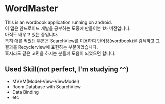 # WordMaster
  This is an wordbook application running on android.  
  이 앱은 안드로이드 개발을 공부하는 도중에 만들어본 1차 버전입니다.  
  아직도 배우고 있는 중입니다.  
  특히 애를 먹었던 부분은 SearchView를 이용하여 단어장(wordbook)을 검색하고
  그 결과를 Recyclerview에 표현하는 부분이었습니다.  
  혹시라도 같은 고민을 하시는 분들께 도움이 되었으면 합니다.

## Used Skill(not perfect, I'm studying ^^)
- MVVM(Model-View-ViewModel)
- Room Database with SearchView
- Data Binding
- etc
 
